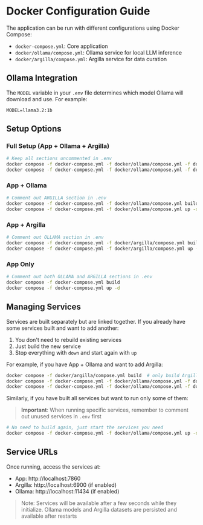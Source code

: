 # Docker Configuration Guide

The application can be run with different configurations using Docker Compose:

- `docker-compose.yml`: Core application
- `docker/ollama/compose.yml`: Ollama service for local LLM inference
- `docker/argilla/compose.yml`: Argilla service for data curation

## Ollama Integration

The `MODEL` variable in your `.env` file determines which model Ollama will download and use. For example:
```env
MODEL=llama3.2:1b
```

## Setup Options

### Full Setup (App + Ollama + Argilla)
```bash
# Keep all sections uncommented in .env
docker compose -f docker-compose.yml -f docker/ollama/compose.yml -f docker/argilla/compose.yml build
docker compose -f docker-compose.yml -f docker/ollama/compose.yml -f docker/argilla/compose.yml up -d
```

### App + Ollama
```bash
# Comment out ARGILLA section in .env
docker compose -f docker-compose.yml -f docker/ollama/compose.yml build
docker compose -f docker-compose.yml -f docker/ollama/compose.yml up -d
```

### App + Argilla
```bash
# Comment out OLLAMA section in .env
docker compose -f docker-compose.yml -f docker/argilla/compose.yml build
docker compose -f docker-compose.yml -f docker/argilla/compose.yml up -d
```

### App Only
```bash
# Comment out both OLLAMA and ARGILLA sections in .env
docker compose -f docker-compose.yml build
docker compose -f docker-compose.yml up -d
```

## Managing Services

Services are built separately but are linked together. If you already have some services built and want to add another:

1. You don't need to rebuild existing services
2. Just build the new service
3. Stop everything with `down` and start again with `up`

For example, if you have App + Ollama and want to add Argilla:
```bash
docker compose -f docker/argilla/compose.yml build  # only build Argilla
docker compose -f docker-compose.yml -f docker/ollama/compose.yml -f docker/argilla/compose.yml down
docker compose -f docker-compose.yml -f docker/ollama/compose.yml -f docker/argilla/compose.yml up -d
```

Similarly, if you have built all services but want to run only some of them:
> **Important**: When running specific services, remember to comment out unused services in `.env` first

```bash
# No need to build again, just start the services you need
docker compose -f docker-compose.yml -f docker/ollama/compose.yml up -d  # start only App + Ollama
```

## Service URLs

Once running, access the services at:
- App: http://localhost:7860
- Argilla: http://localhost:6900 (if enabled)
- Ollama: http://localhost:11434 (if enabled)

> Note:  Services will be available after a few seconds while they initialize. Ollama models and Argilla datasets are persisted and available after restarts